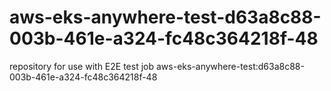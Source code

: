 # aws-eks-anywhere-test-d63a8c88-003b-461e-a324-fc48c364218f-48
repository for use with E2E test job aws-eks-anywhere-test:d63a8c88-003b-461e-a324-fc48c364218f-48
